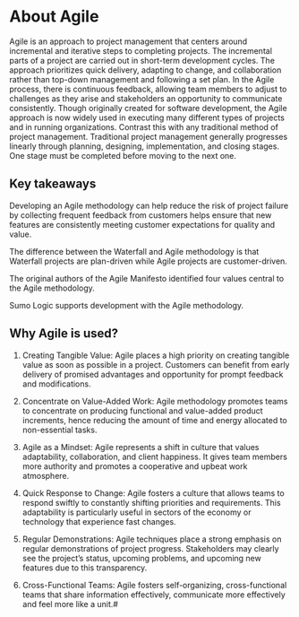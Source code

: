 # About Agile

Agile is an approach to project management that centers around incremental and iterative steps to completing projects. The incremental parts of a project are carried out in short-term development cycles. The approach prioritizes quick delivery, adapting to change, and collaboration rather than top-down management and following a set plan.
In the Agile process, there is continuous feedback, allowing team members to adjust to challenges as they arise and stakeholders an opportunity to communicate consistently. Though originally created for software development, the Agile approach is now widely used in executing many different types of projects and in running organizations.
Contrast this with any traditional method of project management. Traditional project management generally progresses linearly through planning, designing, implementation, and closing stages. One stage must be completed before moving to the next one.

## Key takeaways
Developing an Agile methodology can help reduce the risk of project failure by collecting frequent feedback from customers helps ensure that new features are consistently meeting customer expectations for quality and value.

The difference between the Waterfall and Agile methodology is that Waterfall projects are plan-driven while Agile projects are customer-driven.

The original authors of the Agile Manifesto identified four values central to the Agile methodology.

Sumo Logic supports development with the Agile methodology.


## Why Agile is used?
1. Creating Tangible Value: Agile places a high priority on creating tangible value as soon as possible in a project. Customers can benefit from early delivery of promised advantages and opportunity for prompt feedback and modifications.

2. Concentrate on Value-Added Work: Agile methodology promotes teams to concentrate on producing functional and value-added product increments, hence reducing the amount of time and energy allocated to non-essential tasks.

3. Agile as a Mindset: Agile represents a shift in culture that values adaptability, collaboration, and client happiness. It gives team members more authority and promotes a cooperative and upbeat work atmosphere.

4. Quick Response to Change: Agile fosters a culture that allows teams to respond swiftly to constantly shifting priorities and requirements. This adaptability is particularly useful in sectors of the economy or technology that experience fast changes.

5. Regular Demonstrations: Agile techniques place a strong emphasis on regular demonstrations of project progress. Stakeholders may clearly see the project’s status, upcoming problems, and upcoming new features due to this transparency.

6. Cross-Functional Teams: Agile fosters self-organizing, cross-functional teams that share information effectively, communicate more effectively and feel more like a unit.#